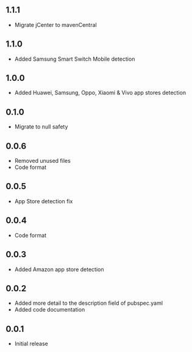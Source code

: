 ## 1.1.1
* Migrate jCenter to mavenCentral
## 1.1.0
* Added Samsung Smart Switch Mobile detection
## 1.0.0
* Added Huawei, Samsung, Oppo, Xiaomi & Vivo app stores detection
## 0.1.0
* Migrate to null safety
## 0.0.6
* Removed unused files
* Code format
## 0.0.5
* App Store detection fix
## 0.0.4
* Code format
## 0.0.3
* Added Amazon app store detection
## 0.0.2
* Added more detail to the description field of pubspec.yaml
* Added code documentation
## 0.0.1
* Initial release